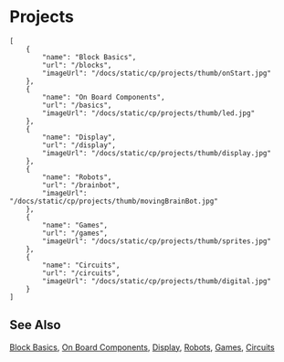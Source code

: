 # Projects

```codecard
[
    {
        "name": "Block Basics",
        "url": "/blocks",
        "imageUrl": "/docs/static/cp/projects/thumb/onStart.jpg"
    },
    {
        "name": "On Board Components",
        "url": "/basics",
        "imageUrl": "/docs/static/cp/projects/thumb/led.jpg"
    },
    {
        "name": "Display",
        "url": "/display",
        "imageUrl": "/docs/static/cp/projects/thumb/display.jpg"
    },
    {
        "name": "Robots",
        "url": "/brainbot",
        "imageUrl": "/docs/static/cp/projects/thumb/movingBrainBot.jpg"
    },
    {
        "name": "Games",
        "url": "/games",
        "imageUrl": "/docs/static/cp/projects/thumb/sprites.jpg"
    },
    {
        "name": "Circuits",
        "url": "/circuits",
        "imageUrl": "/docs/static/cp/projects/thumb/digital.jpg"
    }
]
```

## See Also

[Block Basics](/blocks),
[On Board Components](/basics),
[Display](/display),
[Robots](/brainbot),
[Games](/games),
[Circuits](/circuits)

